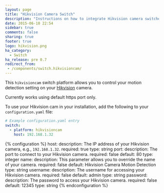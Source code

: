 ```yaml
---
layout: page
title: "Hikvision Camera Switch"
description: "Instructions on how to integrate Hikvision camera switches into Home Assistant."
date: 2015-06-10 22:54
sidebar: true
comments: false
sharing: true
footer: true
logo: hikvision.png
ha_category:
  - Switch
ha_release: pre 0.7
redirect_from:
 - /components/switch.hikvisioncam/
---
```


This `hikvisioncam` switch platform allows you to control your motion detection setting on your [Hikvision](http://www.hikvision.com/) camera.

<div class='note warning'>
Currently works using default https port only.
</div>

To use your Hikvision cam in your installation, add the following to your `configuration.yaml` file:

```yaml
# Example configuration.yaml entry
switch:
  - platform: hikvisioncam
    host: 192.168.1.32
```

{% configuration %}
host:
  description: The IP address of your Hikvision camera, e.g., `192.168.1.32`.
  required: true
  type: string
port:
  description: The port to connect to your Hikvision camera.
  required: false
  default: 80
  type: integer
name:
  description: This parameter allows you to override the name of your camera.
  required: false
  default: Hikvision Camera Motion Detection
  type: string
username:
  description: The username for accessing your Hikvision camera.
  required: false
  default: admin
  type: string
password:
  description: The password to access your Hikvision camera.
  required: false
  default: 12345
  type: string
{% endconfiguration %}
